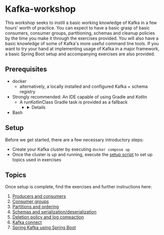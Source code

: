 # Kafka-workshop

This workshop seeks to instill a basic working knowledge of Kafka in a few hours' worth of practice. You can expect
to have a basic grasp of basic consumers, consumer groups, partitioning, schemas and cleanup policies by the time you
make it through the exercises provided. You will also have a basic knowledge of some of Kafka's more useful command line tools.
If you want to try your hand at implementing usage of Kafka in a major framework, a basic Spring Boot setup and accompanying exercises are also provided.

## Prerequisites
* docker
  * alternatively, a locally installed and configured Kafka + schema registry
* Strongly recommended: An IDE capable of using Gradle and Kotlin
  * A runKotlinClass Gradle task is provided as a fallback
    * <details>

      >For example, `./gradlew runKotlinClass -PmainClass=tasks.suggested_solutions._2_CreateConsumerKt`
      </details>
* Bash

## Setup
Before we get started, there are a few necessary introductory steps:
* Create your Kafka cluster by executing `docker compose up`
* Once the cluster is up and running, execute the [setup script](exercise_setup/create_topics.sh) to set up topics used in exercises

## Topics
Once setup is complete, find the exercises and further instructions here:
1. [Producers and consumers](exercises/1_producers_and_consumers.md)
2. [Consumer groups](exercises/2_kafka-consumer-groups.md)
3. [Partitions and ordering](exercises/3_partitions_and_ordering.md)
4. [Schemas and serialization/deserialization](exercises/4_schemas_and_serdes.md)
5. [Deletion policy and log compaction](exercises/5_deletion_policy.md)
6. [Kafka connect](exercises/6_kafka_connect.md)
7. [Spring Kafka using Spring Boot](exercises/7_spring_boot.md)
